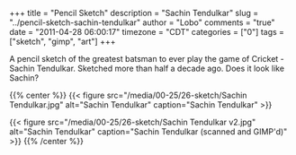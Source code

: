 +++
title = "Pencil Sketch"
description = "Sachin Tendulkar"
slug = "../pencil-sketch-sachin-tendulkar"
author = "Lobo"
comments = "true"
date = "2011-04-28 06:00:17"
timezone = "CDT"
categories = ["0"]
tags = ["sketch", "gimp", "art"]
+++

A pencil sketch of the greatest batsman to ever play the game of Cricket - Sachin Tendulkar. Sketched more than half a decade ago. Does it look like Sachin?

{{% center %}}
{{< figure src="/media/00-25/26-sketch/Sachin Tendulkar.jpg" alt="Sachin Tendulkar" caption="Sachin Tendulkar" >}}

{{< figure src="/media/00-25/26-sketch/Sachin Tendulkar v2.jpg" alt="Sachin Tendulkar" caption="Sachin Tendulkar (scanned and GIMP'd)" >}}
{{% /center %}}
